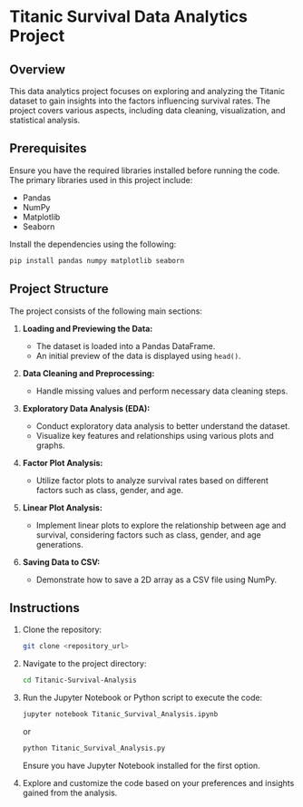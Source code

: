 # Titanic Survival Data Analytics Project

## Overview

This data analytics project focuses on exploring and analyzing the Titanic dataset to gain insights into the factors influencing survival rates. The project covers various aspects, including data cleaning, visualization, and statistical analysis.

## Prerequisites

Ensure you have the required libraries installed before running the code. The primary libraries used in this project include:

- Pandas
- NumPy
- Matplotlib
- Seaborn

Install the dependencies using the following:

```bash
pip install pandas numpy matplotlib seaborn
```

## Project Structure

The project consists of the following main sections:

1. **Loading and Previewing the Data:**
   - The dataset is loaded into a Pandas DataFrame.
   - An initial preview of the data is displayed using `head()`.

2. **Data Cleaning and Preprocessing:**
   - Handle missing values and perform necessary data cleaning steps.

3. **Exploratory Data Analysis (EDA):**
   - Conduct exploratory data analysis to better understand the dataset.
   - Visualize key features and relationships using various plots and graphs.

4. **Factor Plot Analysis:**
   - Utilize factor plots to analyze survival rates based on different factors such as class, gender, and age.

5. **Linear Plot Analysis:**
   - Implement linear plots to explore the relationship between age and survival, considering factors such as class, gender, and age generations.

6. **Saving Data to CSV:**
   - Demonstrate how to save a 2D array as a CSV file using NumPy.

## Instructions

1. Clone the repository:

   ```bash
   git clone <repository_url>
   ```

2. Navigate to the project directory:

   ```bash
   cd Titanic-Survival-Analysis
   ```

3. Run the Jupyter Notebook or Python script to execute the code:

   ```bash
   jupyter notebook Titanic_Survival_Analysis.ipynb
   ```

   or

   ```bash
   python Titanic_Survival_Analysis.py
   ```

   Ensure you have Jupyter Notebook installed for the first option.

4. Explore and customize the code based on your preferences and insights gained from the analysis.

